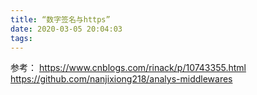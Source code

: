 ```yaml
---
title: “数字签名与https”
date: 2020-03-05 20:04:03
tags:
---
```



参考：
https://www.cnblogs.com/rinack/p/10743355.html
https://github.com/nanjixiong218/analys-middlewares